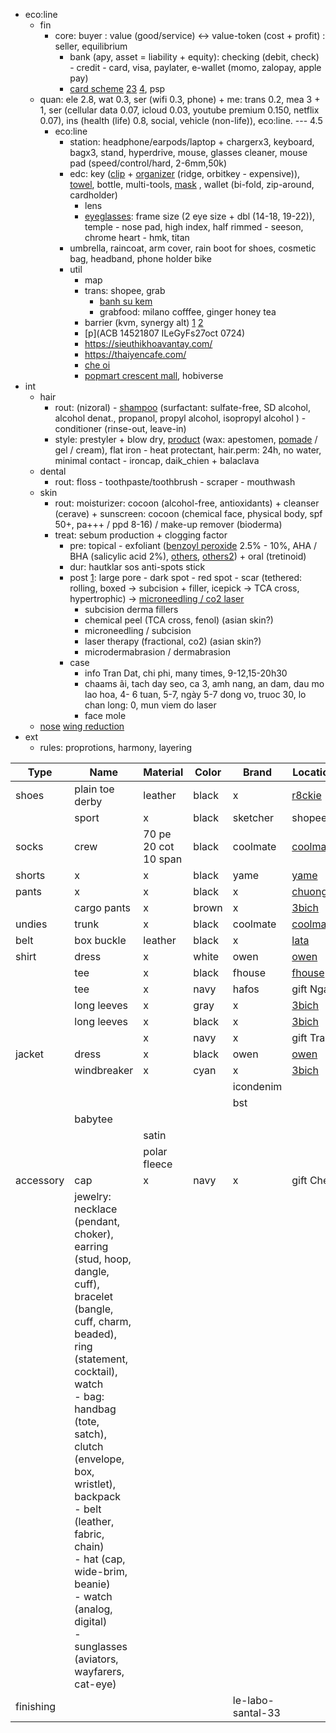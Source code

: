 - eco:line
	- fin
		- core: buyer : value (good/service) <-> value-token (cost + profit) : seller, equilibrium
			- bank (apy, asset = liability + equity): checking (debit, check) -  credit - card, visa, paylater, e-wallet (momo, zalopay, apple pay)
			- [card scheme](https://blog.bytebytego.com/p/ep-39-accounting-101-in-payment-systems) [2](https://blog.bytebytego.com/p/ep28-the-payments-ecosystem-also)[3](https://blog.bytebytego.com/p/payment-system) [4](https://newsletter.pragmaticengineer.com/p/designing-a-payment-system), psp
	- quan: ele 2.8, wat 0.3, ser (wifi 0.3, phone) + me: trans 0.2, mea 3 + 1, ser (cellular data 0.07, icloud 0.03, youtube premium 0.150, netflix 0.07), ins (health (life) 0.8, social, vehicle (non-life)), eco:line. --- 4.5
		- eco:line
			- station: headphone/earpods/laptop + chargerx3, keyboard, bagx3, stand, hyperdrive, mouse, glasses cleaner, mouse pad (speed/control/hard, 2-6mm,50k)
			- edc: key ([clip](https://shopee.vn/M%C3%B3c-kh%C3%B3a-c%C3%A0i-th%E1%BA%AFt-l%C6%B0ng-Keybar-EDC-Titanium-FEGVE-(Ti-043)-i.469945.22166697302?publish_id=&sp_atk=4bc4742a-c9c5-4afa-8fbc-dacfc67583ec&xptdk=4bc4742a-c9c5-4afa-8fbc-dacfc67583ec) + [organizer](https://shopee.vn/NewBaby-Portable-compact-key-ring-smart-holder-keys-organizer-clip-key-chain-pocket-tool-Vn-VN-VN-i.97333156.22463740216) (ridge, orbitkey - expensive)), [towel](https://www.google.com/search?q=matador+nanodry+towel&oq=matador+nano&gs_lcrp=EgZjaHJvbWUqBwgAEAAYgAQyBwgAEAAYgAQyBggBEEUYOTIHCAIQABiABDIHCAMQABiABDIHCAQQABiABDIHCAUQABiABDIHCAYQABiABDIHCAcQABiABDIMCAgQABgUGIcCGIAE0gEIMjYwNWowajGoAgCwAgA&sourceid=chrome&ie=UTF-8), bottle, multi-tools, [mask](https://vt.tiktok.com/ZSFcM47Y2/) , wallet (bi-fold, zip-around, cardholder)
				- lens
				- [eyeglasses](https://www.youtube.com/watch?v=FVPj4om505E&list=PLzi60fSuOmPBWMT-jd7GYS6EDpv3CfK5P&index=2): frame size (2 eye size + dbl (14-18, 19-22)), temple - nose pad, high index, half rimmed - seeson, chrome heart - hmk, titan
			- umbrella, raincoat, arm cover, rain boot for shoes, cosmetic bag, headband, phone holder bike
			- util
				- map
				- trans: shopee, grab
					- [banh su kem](https://food.grab.com/vn/en/restaurant/b%C3%A1nh-su-que-nguy%E1%BB%85n-thi%E1%BB%87n-thu%E1%BA%ADt-delivery/5-CY2BR321L7UZT6)
					- grabfood: milano cofffee, ginger honey tea
				- barrier (kvm, synergy alt) [1](https://github.com/debauchee/barrier/releases) [2](https://github.com/debauchee/barrier/issues/231)
				- [p](ACB 14521807 ILeGyFs27oct  0724)
				- https://sieuthikhoavantay.com/
				- https://thaiyencafe.com/
				- [che oi](https://shopeefood.vn/ho-chi-minh/che-oi-ca-phe-muoi-tra-trai-cay-nguyen-van-thuong.xdzbew)
				- [popmart crescent mall](https://maps.app.goo.gl/D1EKCgnasGJwdMhcA), hobiverse
-  int
	- hair
		- rout: (nizoral) - [shampoo](https://www.reddit.com/r/malehairadvice/comments/3betyk/comment/csm24q7/?utm_source=share&utm_medium=web2x&context=3) (surfactant: sulfate-free, SD alcohol, alcohol denat., propanol, propyl alcohol, isopropyl alcohol ) - conditioner (rinse-out, leave-in)
		- style: prestyler + blow dry, [product](https://www.misterpompadour.com/blogs/hair/17216789-paste-pomade-and-clay-whats-the-difference) (wax: apestomen, [pomade](https://www.reddit.com/r/malehairadvice/comments/3betyk/comment/csltotj/?utm_source=share&utm_medium=web2x&context=3) / gel / cream), flat iron - heat protectant, hair.perm: 24h, no water, minimal contact - ironcap, daik_chien  + balaclava
	- dental
		- rout: floss - toothpaste/toothbrush - scraper - mouthwash
	- skin
		- rout: moisturizer: cocoon (alcohol-free, antioxidants) + cleanser (cerave) + sunscreen: cocoon (chemical face, physical body, spf 50+, pa+++ / ppd 8-16) / make-up remover (bioderma)
		- treat: sebum production + clogging factor
			- pre: topical - exfoliant ([benzoyl peroxide](https://www.reddit.com/r/SkincareAddiction/comments/1i2ygr/comment/cb0iebj/?utm_source=share&utm_medium=web2x&context=3) 2.5% - 10%, AHA / BHA (salicylic acid 2%), [others](https://www.google.com/search?q=pure+active%2Fhautklar+sos+anti-spots+stick&sca_esv=fd299e0f5b2672c9&sxsrf=ACQVn0_YWEMdfwRYrMxbGeORudRJjcy7Gw%3A1712851448858&ei=-AkYZsCMNNTV4-EPrr2z8AY&oq=pure+active+hautklar+sos+an&gs_lp=Egxnd3Mtd2l6LXNlcnAiG3B1cmUgYWN0aXZlIGhhdXRrbGFyIHNvcyBhbioCCAAyBhAAGBYYHjIGEAAYFhgeMgYQABgWGB5IpRZQ7QJY3g1wB3gBkAEDmAGMAaAB4QqqAQQxLjExuAEDyAEA-AEBmAIQoALoCMICChAAGEcY1gQYsAPCAgsQABiABBiKBRiGA8ICBRAhGKABmAMAiAYBkAYCkgcDNy45oAeMKQ&sclient=gws-wiz-serp), [others2](https://www.google.com/search?q=yoosun+rau+m%C3%A1&oq=yoosun+rau+m%C3%A1&gs_lcrp=EgZjaHJvbWUqBwgAEAAYgAQyBwgAEAAYgAQyBwgBEAAYgAQyBwgCEAAYgAQyBwgDEAAYgATSAQgzNzkzajBqMagCALACAA&sourceid=chrome&ie=UTF-8)) +  oral (tretinoid)
			- dur: hautklar sos anti-spots stick
			- post [1](https://www.youtube.com/watch?v=sK00I_1BrrQ): large pore - dark spot - red spot - scar (tethered: rolling, boxed -> subcision + filler, icepick -> TCA cross, hypertrophic) -> [microneedling / co2 laser](https://www.youtube.com/watch?v=P6oF08hmkRE)
				- subcision derma fillers
				- chemical peel (TCA cross, fenol) (asian skin?)
				- microneedling / subcision
				- laser therapy (fractional, co2) (asian skin?)
				- microdermabrasion / dermabrasion
			- case
				- info Tran Dat, chi phi, many times, 9-12,15-20h30
				- chaams ãi, tach day seo, ca 3, amh nang, an dam, dau mo lao hoa, 4-  6 tuan, 5-7, ngày 5-7 dong vo, truoc 30, lo chan long: 0, mun viem do laser
				- face mole
	- [nose](https://thammyhanquoc.vn/nang-mui/thu-gon-canh-mui-bao-nhieu-tien.html) [wing reduction](https://www.youtube.com/watch?v=3FZwpaq0OZw)
- ext
	- rules: proprotions, harmony, layering

| Type      | Name                                                                                                                                                                                                                                                                                                                                                                                      | Material             | Color | Brand             | Location                                                                                                             |
| --------- | ----------------------------------------------------------------------------------------------------------------------------------------------------------------------------------------------------------------------------------------------------------------------------------------------------------------------------------------------------------------------------------------- | -------------------- | ----- | ----------------- | -------------------------------------------------------------------------------------------------------------------- |
| shoes     | plain toe derby                                                                                                                                                                                                                                                                                                                                                                           | leather              | black | x                 | [r8ckie](https://maps.app.goo.gl/nM3j5X2Mpy4P1mF97)                                                                  |
|           | sport                                                                                                                                                                                                                                                                                                                                                                                     | x                    | black | sketcher          | shopee                                                                                                               |
| socks     | crew                                                                                                                                                                                                                                                                                                                                                                                      | 70 pe 20 cot 10 span | black | coolmate          | [coolmate](https://www.coolmate.me/product/combo-5-tat-cotton-co-trung-basics?color=den)                             |
| shorts    | x                                                                                                                                                                                                                                                                                                                                                                                         | x                    | black | yame              | [yame](https://maps.app.goo.gl/oycQbKywYv8tzuhz5)                                                                    |
| pants     | x                                                                                                                                                                                                                                                                                                                                                                                         | x                    | black | x                 | [chuong](https://maps.app.goo.gl/R6CzDQY26S7bR7bE6)                                                                  |
|           | cargo pants                                                                                                                                                                                                                                                                                                                                                                               | x                    | brown | x                 | [3bich](https://maps.app.goo.gl/tW9vVCLNVMqqa3be9)                                                                   |
| undies    | trunk                                                                                                                                                                                                                                                                                                                                                                                     | x                    | black | coolmate          | [coolmate](https://www.coolmate.me/product/combo-3-quan-lot-nam-trunk-ex-comfort-high-quality-modal?color=mix-mau-1) |
| belt      | box buckle                                                                                                                                                                                                                                                                                                                                                                                | leather              | black | x                 | [lata](https://maps.app.goo.gl/GUYDsZj2ciqDXjzg8)                                                                    |
| shirt     | dress                                                                                                                                                                                                                                                                                                                                                                                     | x                    | white | owen              | [owen](https://maps.app.goo.gl/he6bXzuwggnpDTyp8)                                                                    |
|           | tee                                                                                                                                                                                                                                                                                                                                                                                       | x                    | black | fhouse            | [fhouse](https://maps.app.goo.gl/BoioqY57LprragTZ7)                                                                  |
|           | tee                                                                                                                                                                                                                                                                                                                                                                                       | x                    | navy  | hafos             | gift Ngan                                                                                                            |
|           | long leeves                                                                                                                                                                                                                                                                                                                                                                               | x                    | gray  | x                 | [3bich](https://maps.app.goo.gl/tW9vVCLNVMqqa3be9)                                                                   |
|           | long leeves                                                                                                                                                                                                                                                                                                                                                                               | x                    | black | x                 | [3bich](https://maps.app.goo.gl/tW9vVCLNVMqqa3be9)                                                                   |
|           |                                                                                                                                                                                                                                                                                                                                                                                           | x                    | navy  | x                 | gift Tra                                                                                                             |
| jacket    | dress                                                                                                                                                                                                                                                                                                                                                                                     | x                    | black | owen              | [owen](https://maps.app.goo.gl/he6bXzuwggnpDTyp8)                                                                    |
|           | windbreaker                                                                                                                                                                                                                                                                                                                                                                               | x                    | cyan  | x                 | [3bich](https://maps.app.goo.gl/tW9vVCLNVMqqa3be9)                                                                   |
|           |                                                                                                                                                                                                                                                                                                                                                                                           |                      |       | icondenim         |                                                                                                                      |
|           |                                                                                                                                                                                                                                                                                                                                                                                           |                      |       | bst               |                                                                                                                      |
|           | babytee                                                                                                                                                                                                                                                                                                                                                                                   |                      |       |                   |                                                                                                                      |
|           |                                                                                                                                                                                                                                                                                                                                                                                           | satin                |       |                   |                                                                                                                      |
|           |                                                                                                                                                                                                                                                                                                                                                                                           | polar fleece         |       |                   |                                                                                                                      |
| accessory | cap                                                                                                                                                                                                                                                                                                                                                                                       | x                    | navy  | x                 | gift Cheu                                                                                                            |
|           | jewelry: necklace (pendant, choker), earring (stud, hoop, dangle, cuff), bracelet (bangle, cuff, charm, beaded), ring (statement, cocktail), watch<br>		- bag: handbag (tote, satch), clutch (envelope, box, wristlet), backpack<br>		- belt (leather, fabric, chain)<br>		- hat (cap, wide-brim, beanie)<br>		- watch (analog, digital)<br>		- sunglasses (aviators, wayfarers, cat-eye) |                      |       |                   |                                                                                                                      |
| finishing |                                                                                                                                                                                                                                                                                                                                                                                           |                      |       | le-labo-santal-33 |                                                                                                                      |
